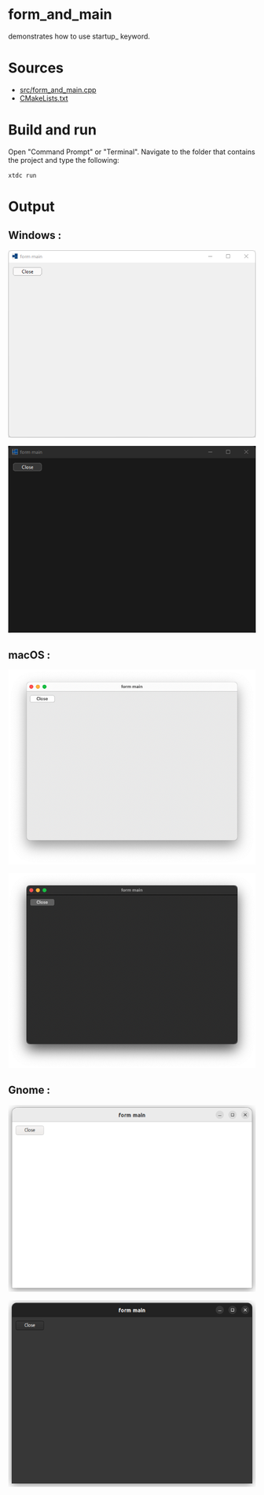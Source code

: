 # form_and_main

demonstrates how to use startup_ keyword.

# Sources

* [src/form_and_main.cpp](src/form_and_main.cpp)
* [CMakeLists.txt](CMakeLists.txt)

# Build and run

Open "Command Prompt" or "Terminal". Navigate to the folder that contains the project and type the following:

```shell
xtdc run
```

# Output

## Windows :

![Screenshot](../../../../docs/pictures/examples/form_and_main_w.png)

![Screenshot](../../../../docs/pictures/examples/form_and_main_wd.png)

## macOS :

![Screenshot](../../../../docs/pictures/examples/form_and_main_m.png)

![Screenshot](../../../../docs/pictures/examples/form_and_main_md.png)

## Gnome :

![Screenshot](../../../../docs/pictures/examples/form_and_main_g.png)

![Screenshot](../../../../docs/pictures/examples/form_and_main_gd.png)
